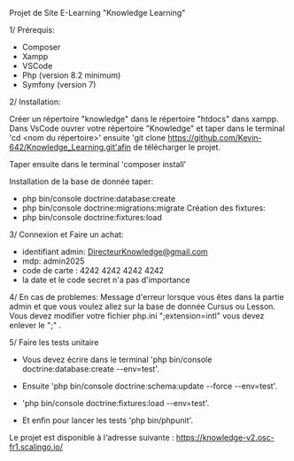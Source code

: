 Projet de Site E-Learning 
"Knowledge Learning"

1/ Prérequis:
- Composer
- Xampp
- VSCode
- Php (version 8.2 minimum)
- Symfony (version 7)

2/ Installation:

Créer un répertoire "knowledge" dans le répertoire "htdocs" dans xampp.
Dans VsCode ouvrer votre répertoire "Knowledge" et taper dans le terminal 'cd <nom du répertoire>' ensuite 'git clone https://github.com/Kevin-642/Knowledge_Learning.git'afin de télécharger le projet.

Taper ensuite dans le terminal 'composer install' 

Installation de la base de donnée taper:
 - php bin/console doctrine:database:create
 - php bin/console doctrine:migrations:migrate
Création des fixtures:
 - php bin/console doctrine:fixtures:load

3/ Connexion et Faire un achat:
- identifiant admin: DirecteurKnowledge@gmail.com
- mdp: admin2025
- code de carte : 4242 4242 4242 4242
- la date et le code secret n'a pas d'importance

4/ En cas de problemes:
Message d'erreur lorsque vous êtes dans la partie admin et que vous voulez allez sur la base de donnée Cursus ou Lesson. Vous devez modifier votre fichier php.ini ";extension=intl" vous devez enlever le ";" .

5/ Faire les tests unitaire
 - Vous devez écrire dans le terminal 'php bin/console doctrine:database:create --env=test'.

 - Ensuite 'php bin/console doctrine:schema:update --force --env=test'.

 - 'php bin/console doctrine:fixtures:load --env=test'.
 
 - Et enfin pour lancer les tests 'php bin/phpunit'.


Le projet est disponible à l'adresse suivante : https://knowledge-v2.osc-fr1.scalingo.io/